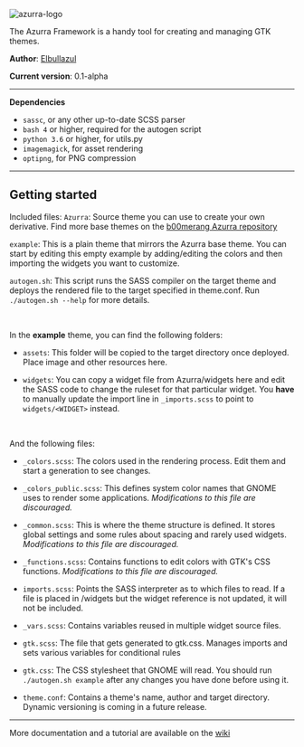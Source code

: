 
![azurra-logo](https://raw.githubusercontent.com/B00merang-Project/Azurra_framework/assets/azurra_framework.png)

The Azurra Framework is a handy tool for creating and managing GTK themes.


**Author**: [Elbullazul](https://github.com/Elbullazul/)

**Current version**: 0.1-alpha

---

**Dependencies**
- `sassc`, or any other up-to-date SCSS parser
- `bash 4` or higher, required for the autogen script
- `python 3.6` or higher, for utils.py
- `imagemagick`, for asset rendering
- `optipng`, for PNG compression

---

## Getting started

Included files:
`Azurra`: Source theme you can use to create your own derivative. Find more base themes on the [b00merang Azurra repository](https://github.com/B00merang-Project/Azurra_framework)

`example`: This is a plain theme that mirrors the Azurra base theme. You can start by editing this empty example by adding/editing the colors and then importing the widgets you want to customize.

`autogen.sh`: This script runs the SASS compiler on the target theme and deploys the rendered file to the target specified in theme.conf. Run `./autogen.sh --help` for more details.

<br>

In the **example** theme, you can find the following folders:
- `assets`: This folder will be copied to the target directory once deployed. Place image and other resources here.

- `widgets`: You can copy a widget file from Azurra/widgets here and edit the SASS code to change the ruleset for that particular widget. You **have** to manually update the import line in `_imports.scss` to point to `widgets/<WIDGET>` instead.

<br>

And the following files:
- `_colors.scss`: The colors used in the rendering process. Edit them and start a generation to see changes.

- `_colors_public.scss`: This defines system color names that GNOME uses to render some applications. *Modifications to this file are discouraged.*

- `_common.scss`: This is where the theme structure is defined. It stores global settings and some rules about spacing and rarely used widgets. *Modifications to this file are discouraged.*

- `_functions.scss`: Contains functions to edit colors with GTK's CSS functions. *Modifications to this file are discouraged.*

- `imports.scss`: Points the SASS interpreter as to which files to read. If a file is placed in /widgets but the widget reference is not updated, it will not be included.

- `_vars.scss`: Contains variables reused in multiple widget source files.

- `gtk.scss`: The file that gets generated to gtk.css. Manages imports and sets various variables for conditional rules

- `gtk.css`: The CSS stylesheet that GNOME will read. You should run `./autogen.sh example` after any changes you have done before using it.

- `theme.conf`: Contains a theme's name, author and target directory. Dynamic versioning is coming in a future release.

---
More documentation and a tutorial are available on the [wiki](https://github.com/B00merang-Project/Azurra_framework/wiki)
